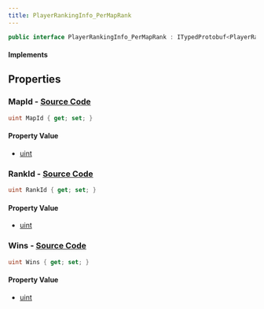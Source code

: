 ```yaml
---
title: PlayerRankingInfo_PerMapRank
---
```


```csharp
public interface PlayerRankingInfo_PerMapRank : ITypedProtobuf<PlayerRankingInfo_PerMapRank>, INativeHandle
```

#### Implements

## Properties

### **MapId** - [Source Code](https://github.com/swiftly-solution/swiftlys2/blob/main/managed/src/SwiftlyS2.Generated/Protobufs/Interfaces/PlayerRankingInfo_PerMapRank.cs#L13)

```csharp
uint MapId { get; set; }
```

#### Property Value

- [uint](https://learn.microsoft.com/dotnet/api/system.uint32)

### **RankId** - [Source Code](https://github.com/swiftly-solution/swiftlys2/blob/main/managed/src/SwiftlyS2.Generated/Protobufs/Interfaces/PlayerRankingInfo_PerMapRank.cs#L16)

```csharp
uint RankId { get; set; }
```

#### Property Value

- [uint](https://learn.microsoft.com/dotnet/api/system.uint32)

### **Wins** - [Source Code](https://github.com/swiftly-solution/swiftlys2/blob/main/managed/src/SwiftlyS2.Generated/Protobufs/Interfaces/PlayerRankingInfo_PerMapRank.cs#L19)

```csharp
uint Wins { get; set; }
```

#### Property Value

- [uint](https://learn.microsoft.com/dotnet/api/system.uint32)

